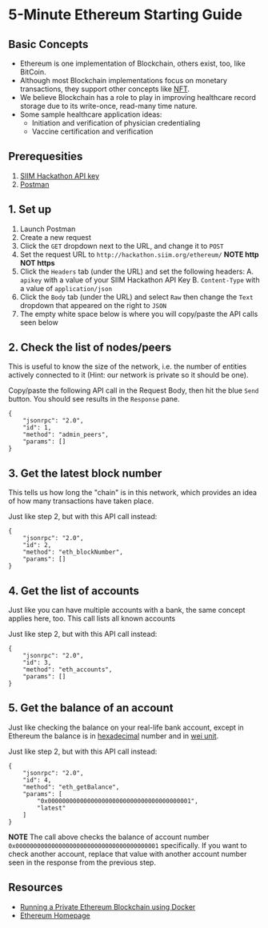 # 5-Minute Ethereum Starting Guide

## Basic Concepts
* Ethereum is one implementation of Blockchain, others exist, too, like BitCoin.
* Although most Blockchain implementations focus on monetary transactions, they support other concepts like [NFT](https://en.wikipedia.org/wiki/Non-fungible_token).
* We believe Blockchain has a role to play in improving healthcare record storage due to its write-once, read-many time nature.
* Some sample healthcare application ideas: 
  * Initiation and verification of physician credentialing
  * Vaccine certification and verification

## Prerequesities
1. [SIIM Hackathon API key](../getting-started/hackathon-server.md)
2. [Postman](https://www.postman.com/)


## 1. Set up
1. Launch Postman
2. Create a new request
3. Click the `GET` dropdown next to the URL, and change it to `POST`
4. Set the request URL to `http://hackathon.siim.org/ethereum/` **NOTE http NOT https**
5. Click the `Headers` tab (under the URL) and set the following headers:
    A. `apikey` with a value of your SIIM Hackathon API Key
    B. `Content-Type` with a value of `application/json`
6. Click the `Body` tab (under the URL) and select `Raw` then change the `Text` dropdown that appeared on the right to `JSON`
7. The empty white space below is where you will copy/paste the API calls seen below


## 2. Check the list of nodes/peers
This is useful to know the size of the network, i.e. the number of entities actively connected to it (Hint: our network is private so it should be one).

Copy/paste the following API call in the Request Body, then hit the blue `Send` button. You should see results in the `Response` pane.
```
{
    "jsonrpc": "2.0",
    "id": 1,
    "method": "admin_peers",
    "params": []
}
```

## 3. Get the latest block number
This tells us how long the "chain" is in this network, which provides an idea of how many transactions have taken place.

Just like step 2, but with this API call instead:
```
{
    "jsonrpc": "2.0",
    "id": 2,
    "method": "eth_blockNumber",
    "params": []
}
```

## 4. Get the list of accounts
Just like you can have multiple accounts with a bank, the same concept applies here, too. This call lists all known accounts

Just like step 2, but with this API call instead:
```
{
    "jsonrpc": "2.0",
    "id": 3,
    "method": "eth_accounts",
    "params": []
}
```

## 5. Get the balance of an account
Just like checking the balance on your real-life bank account, except in Ethereum the balance is in [hexadecimal](https://www.google.com/search?q=hexadecimal+to+decimal+converter) number and in [wei unit](https://ethdocs.org/en/latest/ether.html).

Just like step 2, but with this API call instead:
```
{
    "jsonrpc": "2.0",
    "id": 4,
    "method": "eth_getBalance",
    "params": [
        "0x0000000000000000000000000000000000000001",
        "latest"
    ]
}
```
**NOTE** The call above checks the balance of account number `0x0000000000000000000000000000000000000001` specifically. If you want to check another account, replace that value with another account number seen in the response from the previous step.


## Resources
* [Running a Private Ethereum Blockchain using Docker](https://medium.com/scb-digital/running-a-private-ethereum-blockchain-using-docker-589c8e6a4fe8)
* [Ethereum Homepage](https://ethereum.org/en/)